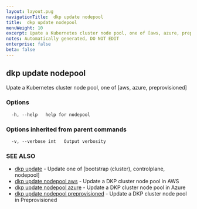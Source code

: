 ```yaml
---
layout: layout.pug
navigationTitle:  dkp update nodepool
title:  dkp update nodepool
menuWeight: 10
excerpt: Upate a Kubernetes cluster node pool, one of [aws, azure, preprovisioned]
notes: Automatically generated, DO NOT EDIT
enterprise: false
beta: false
---
```

<!-- vale off -->
<!-- markdownlint-disable -->

## dkp update nodepool

Upate a Kubernetes cluster node pool, one of [aws, azure, preprovisioned]

### Options

```
  -h, --help   help for nodepool
```

### Options inherited from parent commands

```
  -v, --verbose int   Output verbosity
```

### SEE ALSO

* [dkp update](/dkp/kommander/2.2/cli/dkp/update/)	 - Update one of [bootstrap (cluster), controlplane, nodepool]
* [dkp update nodepool aws](/dkp/kommander/2.2/cli/dkp/update/nodepool/aws/)	 - Update a DKP cluster node pool in AWS
* [dkp update nodepool azure](/dkp/kommander/2.2/cli/dkp/update/nodepool/azure/)	 - Update a DKP cluster node pool in Azure
* [dkp update nodepool preprovisioned](/dkp/kommander/2.2/cli/dkp/update/nodepool/preprovisioned/)	 - Update a DKP cluster node pool in Preprovisioned

